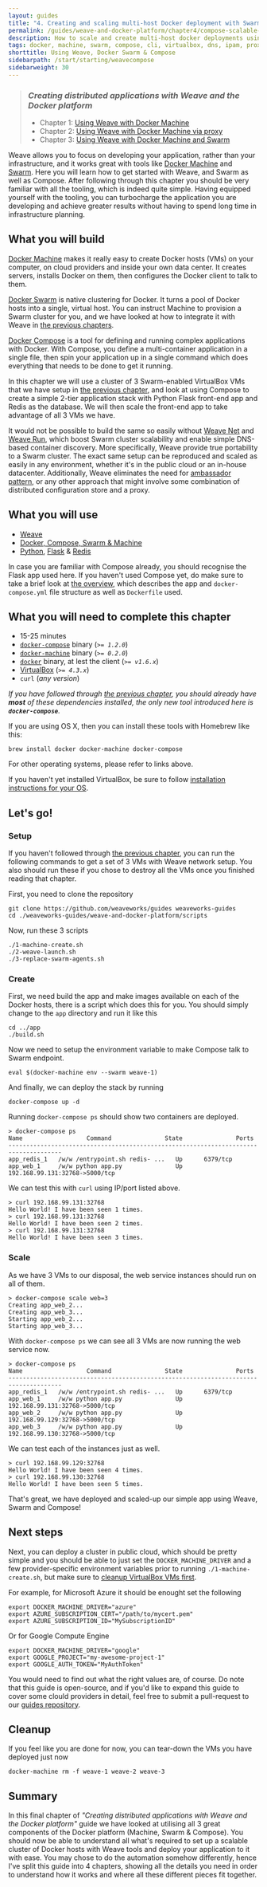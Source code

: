 ```yaml
---
layout: guides
title: "4. Creating and scaling multi-host Docker deployment with Swarm and Compose using Weave"
permalink: /guides/weave-and-docker-platform/chapter4/compose-scalable-swarm-cluster-with-weave.html
description: How to scale and create multi-host docker deployments using Weave and Docker Swarm and Compose.
tags: docker, machine, swarm, compose, cli, virtualbox, dns, ipam, proxy, python, flask, redis
shorttitle: Using Weave, Docker Swarm & Compose
sidebarpath: /start/starting/weavecompose
sidebarweight: 30
---
```


> ### ***Creating distributed applications with Weave and the Docker platform***
>
> - Chapter 1: [Using Weave with Docker Machine][ch1]
> - Chapter 2: [Using Weave with Docker Machine via proxy][ch2]
> - Chapter 3: [Using Weave with Docker Machine and Swarm][ch3]

Weave allows you to focus on developing your application, rather than your infrastructure, and it works great with tools
like [Docker Machine](https://docs.docker.com/machine/) and [Swarm](https://docs.docker.com/swarm/). Here you will learn
how to get started with Weave, and Swarm as well as Compose. After following through this chapter you should be very familiar
with all the tooling, which is indeed quite simple. Having equipped yourself with the tooling, you can turbocharge the
application you are developing and achieve greater results without having to spend long time in infrastructure planning.

## What you will build

[Docker Machine](https://docs.docker.com/machine/) makes it really easy to create Docker hosts (VMs) on your computer, on
cloud providers and inside your own data center. It creates servers, installs Docker on them, then configures the Docker
client to talk to them.

[Docker Swarm](http://docs.docker.com/swarm/) is native clustering for Docker. It turns a pool of Docker hosts into a single,
virtual host. You can instruct Machine to provision a Swarm cluster for you, and we have looked at how to integrate it
with Weave in [the previous chapters][ch3].

[Docker Compose](https://docs.docker.com/compose/) is a tool for defining and running complex applications with Docker.
With Compose, you define a multi-container application in a single file, then spin your application up in a single command
which does everything that needs to be done to get it running.

In this chapter we will use a cluster of 3 Swarm-enabled VirtualBox VMs that we have setup in [the previous chapter][ch3],
and look at using Compose to create a simple 2-tier application stack with Python Flask front-end app and Redis as the
database. We will then scale the front-end app to take advantage of all 3 VMs we have.

It would not be possible to build the same so easily without [Weave Net](/net) and [Weave Run](/run), which boost Swarm cluster
scalability and enable simple DNS-based container discovery. More specifically, Weave provide true portability to a Swarm
cluster. The exact same setup can be reproduced and scaled as easily in any environment, whether it's in the public cloud or
an in-house datacenter. Additionally, Weave eliminates the need for [ambassador pattern][ambassador], or any other approach
that might involve some combination of distributed configuration store and a proxy.

[ambassador]: https://docs.docker.com/articles/ambassador_pattern_linking/

## What you will use

  - [Weave](http://weave.works)
  - [Docker, Compose, Swarm & Machine](http://docker.com)
  - [Python][], [Flask][] & [Redis][]

[Python]: https://www.python.org/
[Flask]: http://flask.pocoo.org/
[Redis]: http://redis.io/

In case you are familiar with Compose already, you should recognise the Flask app used here. If you haven't used Compose yet,
do make sure to take a brief look at [the overview](https://docs.docker.com/compose/#overview), which describes the app
and `docker-compose.yml` file structure as well as `Dockerfile` used.

## What you will need to complete this chapter

  - 15-25 minutes
  - [`docker-compose`](http://docs.docker.com/compose/install/) binary (_`>= 1.2.0`_)
  - [`docker-machine`](http://docs.docker.com/machine/#installation) binary (_`>= 0.2.0`_)
  - [`docker`](https://docs.docker.com/installation/#installation) binary, at lest the client (_`>= v1.6.x`_)
  - [VirtualBox](https://www.virtualbox.org/wiki/Downloads) (_`>= 4.3.x`_)
  - `curl` (_any version_)

_If you have followed through [the previous chapter][ch3], you should already have **most** of these dependencies installed,
the only new tool introduced here is **`docker-compose`**._

If you are using OS X, then you can install these tools with Homebrew like this:

    brew install docker docker-machine docker-compose

For other operating systems, please refer to links above.

If you haven't yet installed VirtualBox, be sure to follow [installation instructions for your OS](https://www.virtualbox.org/wiki/Downloads).

## Let's go!

### Setup

If you haven't followed through [the previous chapter][ch3], you can run the following commands to get a set of 3 VMs with Weave
network setup. You also should run these if you chose to destroy all the VMs once you finished reading that chapter.

First, you need to clone the repository

    git clone https://github.com/weaveworks/guides weaveworks-guides
    cd ./weaveworks-guides/weave-and-docker-platform/scripts

Now, run these 3 scripts

    ./1-machine-create.sh
    ./2-weave-launch.sh
    ./3-replace-swarm-agents.sh

### Create

First, we need build the app and make images available on each of the Docker hosts, there is a script which does this for
you. You should simply change to the `app` directory and run it like this

    cd ../app
    ./build.sh

Now we need to setup the environment variable to make Compose talk to Swarm endpoint.

    eval $(docker-machine env --swarm weave-1)

And finally, we can deploy the stack by running

    docker-compose up -d

Running `docker-compose ps` should show two containers are deployed.

    > docker-compose ps
    Name                  Command               State               Ports
    -------------------------------------------------------------------------------------
    app_redis_1   /w/w /entrypoint.sh redis- ...   Up      6379/tcp
    app_web_1     /w/w python app.py               Up      192.168.99.131:32768->5000/tcp

We can test this with `curl` using IP/port listed above.

    > curl 192.168.99.131:32768
    Hello World! I have been seen 1 times.
    > curl 192.168.99.131:32768
    Hello World! I have been seen 2 times.
    > curl 192.168.99.131:32768
    Hello World! I have been seen 3 times.

### Scale

As we have 3 VMs to our disposal, the web service instances should run on all of them.

    > docker-compose scale web=3
    Creating app_web_2...
    Creating app_web_3...
    Starting app_web_2...
    Starting app_web_3...

With `docker-compose ps` we can see all 3 VMs are now running the web service now.

    > docker-compose ps
    Name                  Command               State               Ports
    -------------------------------------------------------------------------------------
    app_redis_1   /w/w /entrypoint.sh redis- ...   Up      6379/tcp
    app_web_1     /w/w python app.py               Up      192.168.99.131:32768->5000/tcp
    app_web_2     /w/w python app.py               Up      192.168.99.129:32768->5000/tcp
    app_web_3     /w/w python app.py               Up      192.168.99.130:32768->5000/tcp

We can test each of the instances just as well.

    > curl 192.168.99.129:32768
    Hello World! I have been seen 4 times.
    > curl 192.168.99.130:32768
    Hello World! I have been seen 5 times.

That's great, we have deployed and scaled-up our simple app using Weave, Swarm and Compose!

## Next steps

Next, you can deploy a cluster in public cloud, which should be pretty simple and you should be able to just set the
`DOCKER_MACHINE_DRIVER` and a few provider-specific environment variables prior to running `./1-machine-create.sh`,
but make sure to [cleanup VirtualBox VMs first](#cleanup).

For example, for Microsoft Azure it should be enought set the following

    export DOCKER_MACHINE_DRIVER="azure"
    export AZURE_SUBSCRIPTION_CERT="/path/to/mycert.pem"
    export AZURE_SUBSCRIPTION_ID="MySubscriptionID"

Or for Google Compute Engine

    export DOCKER_MACHINE_DRIVER="google"
    export GOOGLE_PROJECT="my-awesome-project-1"
    export GOOGLE_AUTH_TOKEN="MyAuthToken"

You would need to find out what the right values are, of course. Do note that this guide is open-source, and if you'd
like to expand this guide to cover some clould providers in detail, feel free to submit a pull-request to our [guides
repository](https://github.com/weaveworks/guides).

## Cleanup

If you feel like you are done for now, you can tear-down the VMs you have deployed just now

    docker-machine rm -f weave-1 weave-2 weave-3

## Summary

In this final chapter of _"Creating distributed applications with Weave and the Docker platform"_ guide we have looked
at utilising all 3 great components of the Docker platform (Machine, Swarm & Compose). You should now be able to understand
all what's required to set up a scalable cluster of Docker hosts with Weave tools and deploy your application to it with
ease. You may chose to do the automation somehow differently, hence I've split this guide into 4 chapters, showing all
the details you need in order to understand how it works and where all these different pieces fit together.

[ch1]: /guides/weave-and-docker-platform/chapter1/machine.html
[ch2]: /guides/weave-and-docker-platform/chapter2/machine-with-weave-proxy.html
[ch3]: /guides/weave-and-docker-platform/chapter3/machine-and-swarm-with-weave-proxy.html
[ch4]: /guides/weave-and-docker-platform/chapter4/compose-scalable-swarm-cluster-with-weave.html
